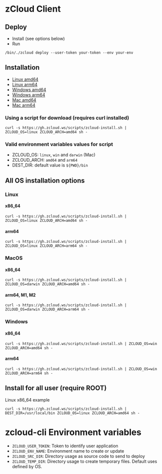 # zCloud Client

## Deploy

- Install (see options below)
- Run

```
/bin/./zcloud deploy --user-token your-token --env your-env
```

## Installation

- [Linux amd64](https://gh.zcloud.ws/zcloud/zcloud-linux-amd64)
- [Linux arm64](https://gh.zcloud.ws/zcloud/zcloud-linux-arm64)
- [Windows amd64](https://gh.zcloud.ws/zcloud/zcloud-win-amd64.exe)
- [Windows arm64](https://gh.zcloud.ws/zcloud/zcloud-win-arm64.exe)
- [Mac amd64](https://gh.zcloud.ws/zcloud/zcloud-darwin-amd64)
- [Mac arm64](https://gh.zcloud.ws/zcloud/zcloud-darwin-arm64)

### Using a script for download (requires curl installed)

```shell
curl -s https://gh.zcloud.ws/scripts/zcloud-install.sh | ZCLOUD_OS=linux ZCLOUD_ARCH=amd64 sh -
```

### Valid environment variables values for script

- ZCLOUD_OS: `linux`, `win` and `darwin` (Mac)
- ZCLOUD_ARCH: `amd64` and `arm64`
- DEST_DIR: default value is `${PWD}/bin`

## All OS installation options

### Linux
#### x86_64
```shell
curl -s https://gh.zcloud.ws/scripts/zcloud-install.sh | ZCLOUD_OS=linux ZCLOUD_ARCH=amd64 sh -
```
#### arm64
```shell
curl -s https://gh.zcloud.ws/scripts/zcloud-install.sh | ZCLOUD_OS=linux ZCLOUD_ARCH=arm64 sh -
```

### MacOS
#### x86_64
```shell
curl -s https://gh.zcloud.ws/scripts/zcloud-install.sh | ZCLOUD_OS=darwin ZCLOUD_ARCH=amd64 sh -
```
#### arm64, M1, M2
```shell
curl -s https://gh.zcloud.ws/scripts/zcloud-install.sh | ZCLOUD_OS=darwin ZCLOUD_ARCH=arm64 sh -
```

### Windows
#### x86_64
```shell
curl -s https://gh.zcloud.ws/scripts/zcloud-install.sh | ZCLOUD_OS=win ZCLOUD_ARCH=amd64 sh -
```
#### arm64
```shell
curl -s https://gh.zcloud.ws/scripts/zcloud-install.sh | ZCLOUD_OS=win ZCLOUD_ARCH=arm64 sh -
```

## Install for all user (require ROOT)

Linux x86_64 example

```shell
curl -s https://gh.zcloud.ws/scripts/zcloud-install.sh | DEST_DIR=/usr/local/bin ZCLOUD_OS=linux ZCLOUD_ARCH=amd64 sh -
```

# zcloud-cli Environment variables

- `ZCLOUD_USER_TOKEN`: Token to identify user application
- `ZCLOUD_ENV_NAME`: Environment name to create or update
- `ZCLOUD_SRC_DIR`: Directory usage as source code to send to deploy
- `ZCLOUD_TEMP_DIR`: Directory usage to create temporary files. Default uses defined by OS.
